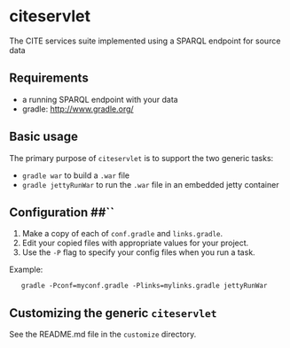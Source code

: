 # citeservlet #

The CITE services suite implemented using a SPARQL endpoint for source data


## Requirements ##

- a running SPARQL endpoint with your data
- gradle: <http://www.gradle.org/>


## Basic usage ##

The primary purpose of `citeservlet` is to support the two generic tasks:

- `gradle war` to build a `.war` file
- `gradle jettyRunWar` to run the `.war` file in an embedded jetty container

## Configuration ##``

1. Make a copy of each of `conf.gradle` and `links.gradle`.
2. Edit your copied files with appropriate values for your project.
3. Use the `-P` flag to specify your config files when you run a task.

Example:

       gradle -Pconf=myconf.gradle -Plinks=mylinks.gradle jettyRunWar


## Customizing the generic `citeservlet` ##

See the README.md file in the `customize` directory.
